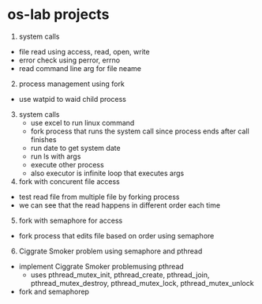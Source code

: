 # os-lab projects
1. system calls
  - file read using access, read, open, write
  - error check using perror, errno
  - read command line arg for file neame
2. process management using fork
  - use watpid to waid child process
3. system calls
   - use excel to run linux command
   - fork process that runs the system call since process ends after call finishes
   - run date to get system date
   - run ls with args
   - execute other process
   - also executor is infinite loop that executes args
4. fork with concurent file access
  - test read file from multiple file by forking process
  - we can see that the read happens in different order each time
5. fork with semaphore for access
  - fork process that edits file based on order using semaphore
6. Ciggrate Smoker problem using semaphore and pthread
  - implement Ciggrate Smoker problemusing pthread 
    - uses pthread_mutex_init, pthread_create, pthread_join, pthread_mutex_destroy, pthread_mutex_lock, pthread_mutex_unlock
  - fork and semaphorep
